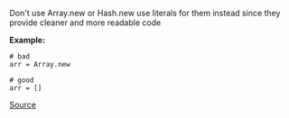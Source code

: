 Don't use Array.new or Hash.new use literals for them instead since they provide cleaner and more readable code

**Example:**

```
# bad
arr = Array.new

# good
arr = []
```

[Source](http://www.rubydoc.info/gems/rubocop/RuboCop/Cop/Style/EmptyLiteral)